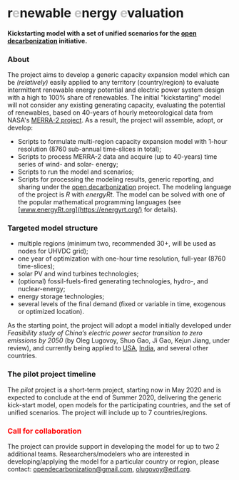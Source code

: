 # **r**<span style="color:#C0C0C0">**e**</span>newable <span style="color:#C0C0C0">**e**</span>nergy <span style="color:#C0C0C0">**e**</span>**valuation**
#### Kickstarting model with a set of unified scenarios for the [open decarbonization](https://www.opendecarbonization.org/) initiative.  

### About  
The project aims to develop a generic capacity expansion model which can be *(relatively)* easily applied to any territory (country/region) to evaluate intermittent renewable energy potential and electric power system design with a high to 100% share of renewables. The initial "kickstarting" model will not consider any existing generating capacity, evaluating the potential of renewables, based on 40-years of hourly meteorological data from NASA's [MERRA-2 project](https://gmao.gsfc.nasa.gov/reanalysis/MERRA-2/). As a result, the project will assemble, adopt, or develop:   

* Scripts to formulate multi-region capacity expansion model with 1-hour resolution (8760 sub-annual time-slices in total);  
* Scripts to process MERRA-2 data and acquire (up to 40-years) time series of wind- and solar- energy;  
* Scripts to run the model and scenarios;  
* Scripts for processing the modeling results, generic reporting, and sharing under the [open decarbonization](https://www.opendecarbonization.org/) project. The modeling language of the project is *R* with *energyRt*. The model can be solved with one of the popular mathematical programming languages (see [www.energyRt.org](https://energyrt.org/) for details).

### Targeted model structure  
* multiple regions (minimum two, recommended 30+, will be used as nodes for UHVDC grid);  
* one year of optimization with one-hour time resolution, full-year (8760 time-slices);  
* solar PV and wind turbines technologies;  
* (optional) fossil-fuels-fired generating technologies, hydro-, and nuclear-energy;  
* energy storage technologies;  
* several levels of the final demand (fixed or variable in time, exogenous or optimized location).    

As the starting point, the project will adopt a model initially developed under *Feasibility study of China’s electric power sector transition to zero emissions by 2050* (by Oleg Lugovoy, Shuo Gao, Ji Gao, Kejun Jiang, under review), and currently being applied to [USA](https://www.usensys.org/), [India](https://github.com/olugovoy/indem), and several other countries. 

### The pilot project timeline    
The *pilot* project is a short-term project, starting now in May 2020 and is expected to conclude at the end of Summer 2020, delivering the generic kick-start model, open models for the participating countries, and the set of unified scenarios. The project will include up to 7 countries/regions.  

### <span style="color:red">**Call for collaboration**</span>  
The project can provide support in developing the model for up to two 2 additional teams. Researchers/modelers who are interested in developing/applying the model for a particular country or region, please contact: opendecarbonization@gmail.com, olugovoy@edf.org. 
